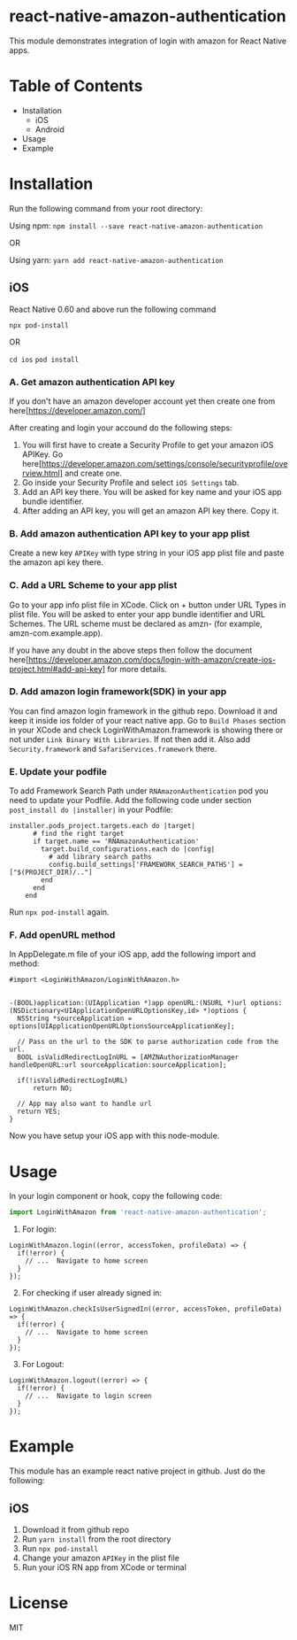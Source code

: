 
# react-native-amazon-authentication
This module demonstrates integration of login with amazon for React Native apps.


# Table of Contents
  * Installation
    * iOS
    * Android
  * Usage
  * Example


# Installation
Run the following command from your root directory:

Using npm:
`npm install --save react-native-amazon-authentication`

OR

Using yarn:
`yarn add react-native-amazon-authentication`

## iOS
React Native 0.60 and above run the following command

`npx pod-install`

OR

`cd ios`
`pod install`

### A. Get amazon authentication API key
If you don't have an amazon developer account yet then create one from here[https://developer.amazon.com/]

After creating and login your accound do the following steps:

1. You will first have to create a Security Profile to get your amazon iOS APIKey. Go here[https://developer.amazon.com/settings/console/securityprofile/overview.html] and create one.
2. Go inside your Security Profile and select `iOS Settings` tab.
3. Add an API key there. You will be asked for key name and your iOS app bundle identifier.
4. After adding an API key, you will get an amazon API key there. Copy it.

### B. Add amazon authentication API key to your app plist
Create a new key `APIKey` with type string in your iOS app plist file and paste the amazon api key there.

### C. Add a URL Scheme to your app plist
Go to your app info plist file in XCode. Click on + button under URL Types in plist file. You will be asked to enter your app bundle identifier and URL Schemes. The URL scheme must be declared as amzn-<bundleID> (for example, amzn-com.example.app).

If you have any doubt in the above steps then follow the document here[https://developer.amazon.com/docs/login-with-amazon/create-ios-project.html#add-api-key] for more details.

### D. Add amazon login framework(SDK) in your app
You can find amazon login framework in the github repo. Download it and keep it inside ios folder of your react native app. Go to `Build Phases` section in your XCode and check LoginWithAmazon.framework is showing there or not under `Link Binary With Libraries`. If not then add it. Also add `Security.framework` and `SafariServices.framework` there.

### E. Update your podfile
To add Framework Search Path under `RNAmazonAuthentication` pod you need to update your Podfile. Add the following code under section `post_install do |installer|` in your Podfile:

```
installer.pods_project.targets.each do |target|
      # find the right target
      if target.name == 'RNAmazonAuthentication'
        target.build_configurations.each do |config|
          # add library search paths
          config.build_settings['FRAMEWORK_SEARCH_PATHS'] = ["$(PROJECT_DIR)/.."]
        end
      end
    end
```

Run `npx pod-install` again.

### F. Add openURL method
In AppDelegate.m file of your iOS app, add the following import and method:

```
#import <LoginWithAmazon/LoginWithAmazon.h>


-(BOOL)application:(UIApplication *)app openURL:(NSURL *)url options:(NSDictionary<UIApplicationOpenURLOptionsKey,id> *)options {
  NSString *sourceApplication = options[UIApplicationOpenURLOptionsSourceApplicationKey];

  // Pass on the url to the SDK to parse authorization code from the url.
  BOOL isValidRedirectLogInURL = [AMZNAuthorizationManager handleOpenURL:url sourceApplication:sourceApplication];
  
  if(!isValidRedirectLogInURL)
      return NO;
  
  // App may also want to handle url
  return YES;
}
```

Now you have setup your iOS app with this node-module.


# Usage
In your login component or hook, copy the following code:

```javascript
import LoginWithAmazon from 'react-native-amazon-authentication';
```

1. For login:
```
LoginWithAmazon.login((error, accessToken, profileData) => {
  if(!error) {
    // ...  Navigate to home screen
  }
});
```

2. For checking if user already signed in:
```
LoginWithAmazon.checkIsUserSignedIn((error, accessToken, profileData) => {
  if(!error) {
    // ...  Navigate to home screen
  }
});
```

3. For Logout:
```
LoginWithAmazon.logout((error) => {
  if(!error) {
    // ...  Navigate to login screen
  }
});
```


# Example
This module has an example react native project in github. Just do the following:

## iOS
1. Download it from github repo
2. Run `yarn install` from the root directory
3. Run `npx pod-install`
4. Change your amazon `APIKey` in the plist file
5. Run your iOS RN app from XCode or terminal


# License
MIT
